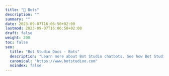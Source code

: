 ```yaml
---
title: "🤖 Bots"
description: ""
summary: ""
date: 2023-09-07T16:06:50+02:00
lastmod: 2023-09-07T16:06:50+02:00
draft: false
weight: 200
toc: false
seo:
  title: "Bot Studio Docs - Bots"
  description: "Learn more about Bot Studio chatbots. See how Bot Studio chatbots are working and how you can create one."
  canonical: "https://www.botstudioo.com"
  noindex: false
---
```

